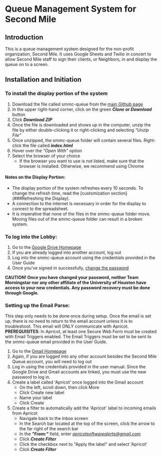 # Queue Management System for Second Mile

## Introduction
This is a queue management system designed for the non-profit organization, Second Mile. It uses Google Sheets and Twilio in concert to allow Second Mile staff to sign their clients, or Neighbors, in and display the queue on to a screen.

## Installation and Initiation
### To install the display portion of the system
 1. Download the file called smmc-queue from the [main Github page](https://github.com/Second-Mile/queue-management-system)
 2. In the upper right-hand corner, click on the green <i><b> Clone or Download </b></i> button
 4. Click <i><b> Download ZIP </b></i>
 5. Once the file is downloaded and shows up in the computer, unzip the file by either double-clicking it or right-clicking       and selecting <i>"Unzip File"</i>
 5. Once unzipped, the smmc-queue folder will contain several files. Right-click the file called <i><b> index.html </b></i>
 6. Hover over the <i> "Open With" </i> option
 7. Select the browser of your choice
    - If the browser you want to use is not listed, make sure that the browser is installed. Otherwise, we recommend using           Chrome
#### Notes on the Display Portion:
- The display portion of the system refreshes every 10 seconds. To change the refresh time, read the 
[customization section](###Refreshing the Display).
- A connection to the internet is necessary in order for the display to connect to the spreadsheet.
- It is imperative that none of the files in the smmc-queue folder move. Moving files out of the smmc-queue folder can result in a broken system.


### To log into the Lobby:
  1. Go to the [Google Drive Homepage](drive.google.com)
  2. If you are already logged into another account, log out
  3. Log into the smmc-queue account using the credentials provided in the User Guide
  4. Once you've signed in successfully, [change the password](https://myaccount.google.com/signinoptions/password) 
  
  <b>CAUTION! Once you have changed your password, neither Team Morningstar nor any other affiliate of the University of          Houston have access to your new credentials. Any password recovery must be done through Google.</b>
  
### Setting up the Email Parse:
This step only needs to be done once during setup. Once the email is set up, there is no need to return to the email account unless it is to troubleshoot. This email will ONLY communicate with Apricot.
<b>PREREQUISITES</b>: In Apricot, at least one Secure Web Form must be created with Email Triggers enabled. The Email Triggers must be set to be sent to the smmc-queue email provided in the User Guide.

  1. Go to the [Gmail Homepage](mail.google.com)
  2. Again, if you are logged into any other account besides the Second Mile Queue account, you will need to log out
  3. Log in using the credentials provided in the user manual. Since the Google Drive and Gmail accounts are linked, you must   use the new password to log in.
  4. Create a label called 'Apricot' once logged into the Gmail account
     - On the left, scroll down, then click More
     - Click Create new label
     - Name your label
     - Click Create
  5. Create a filter to automatically add the 'Apricot' label to incoming emails from Apricot
     - Navigate back to the Inbox screen
     - In the Search bar located at the top of the screen, click the arrow to the far right of the search bar
     - In the <i><b>"From:"</b></i> field, enter <i>apricotsoftwarealerts@gmail.com</i>
     - Click <i><b>Create Filter</b></i>
     - Click the checkbox next to "Apply the label" and select 'Apricot'
     - Click <i><b>Create Filter</b></i>
    
